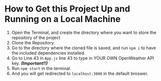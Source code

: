 # How to Get this Project Up and Running on a Local Machine

1. Open the Terminal, and create the directory where you want to store the repository of the project
2. Clone the Repository.
3. Go to the directory where the cloned file is saved, and run ```npm i``` to have the included dependencies installed.
4. Go to Line 43 in ```App.js``` line 43 to type in YOUR OWN OpenWeather API key. ***(Important!!)***
5. Run ```npm start``` in the terminal.
6. And you will get redirected to ```localhost:3000``` in the default broswer. 

